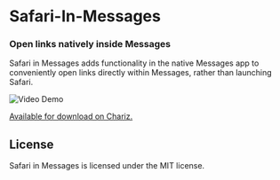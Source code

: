 # Safari-In-Messages
### Open links natively inside Messages
Safari in Messages adds functionality in the native Messages app to conveniently open links directly within Messages, rather than launching Safari.

![Video Demo](https://thumbs.gfycat.com/LiveEvilCopperbutterfly-size_restricted.gif)

[Available for download on Chariz.](https://chariz.com/get/safari-in-messages)
## License
Safari in Messages is licensed under the MIT license.
